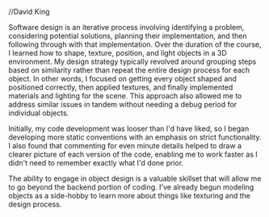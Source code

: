 //David King

Software design is an iterative process involving identifying a problem, considering potential solutions, planning their implementation,
and then following through with that implementation. Over the duration of the course, I learned how to shape, texture, position, and light
objects in a 3D environment. My design strategy typically revolved around grouping steps based on similarity rather than repeat the
entire design process for each object. In other words, I focused on getting every object shaped and positioned correctly, then applied
textures, and finally implemented materials and lighting for the scene. This approach also allowed me to address similar issues in tandem
without needing a debug period for individual objects.

Initially, my code development was looser than I'd have liked, so I began developing more static conventions with an emphasis on strict functionality.
I also found that commenting for even minute details helped to draw a clearer picture of each version of the code, enabling me to work faster
as I didn't need to remember exactly what I'd done prior.

The ability to engage in object design is a valuable skillset that will allow me to go beyond the backend portion of coding. I've already begun
modeling objects as a side-hobby to learn more about things like texturing and the design process.
